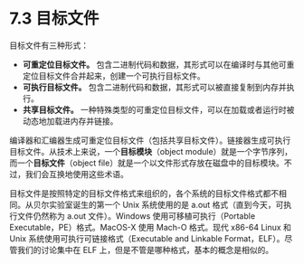 # 7.3 目标文件

目标文件有三种形式：

* **可重定位目标文件。** 包含二进制代码和数据，其形式可以在编译时与其他可重定位目标文件合并起来，创建一个可执行目标文件。
* **可执行目标文件。** 包含二进制代码和数据，其形式可以被直接复制到内存并执行。
* **共享目标文件。** 一种特殊类型的可重定位目标文件，可以在加载或者运行时被动态地加载进内存并链接。

编译器和汇编器生成可重定位目标文件（包括共享目标文件）。链接器生成可执行目标文件。从技术上来说，一个**目标模块**（object module）就是一个字节序列，而一个**目标文件**（object file）就是一个以文件形式存放在磁盘中的目标模块。不过，我们会互换地使用这些术语。

目标文件是按照特定的目标文件格式来组织的，各个系统的目标文件格式都不相同。从贝尔实验室诞生的第一个 Unix 系统使用的是 a.out 格式（直到今天，可执行文件仍然称为 a.out 文件）。Windows 使用可移植可执行（Portable Executable，PE）格式。MacOS-X 使用 Mach-O 格式。现代 x86-64 Linux 和 Unix 系统使用可执行可链接格式（Executable and Linkable Format，ELF）。尽管我们的讨论集中在 ELF 上，但是不管是哪种格式，基本的概念是相似的。

